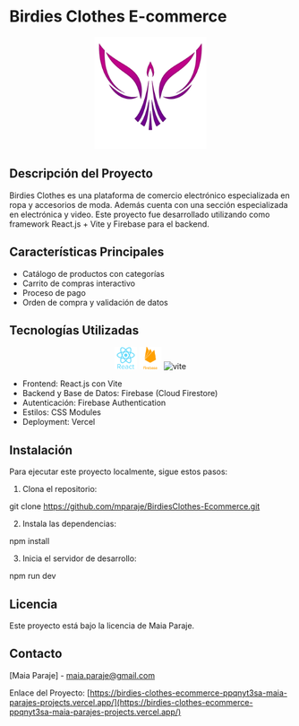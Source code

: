 # Birdies Clothes E-commerce

<p align="center">
  <img src="./src/assets/logo-ecommerce.png" alt="Birdies Clothes Logo" width="200"/>
</p>

## Descripción del Proyecto

Birdies Clothes es una plataforma de comercio electrónico especializada en ropa y accesorios de moda. Además cuenta con una sección especializada en electrónica y video. Este proyecto fue desarrollado utilizando como framework React.js + Vite y Firebase para el backend.

## Características Principales

- Catálogo de productos con categorías
- Carrito de compras interactivo
- Proceso de pago
- Orden de compra y validación de datos

## Tecnologías Utilizadas

<p align="center">
  <img src="https://raw.githubusercontent.com/devicons/devicon/master/icons/react/react-original-wordmark.svg" alt="react" width="40" height="40"/>
  <img src="https://raw.githubusercontent.com/devicons/devicon/master/icons/firebase/firebase-plain-wordmark.svg" alt="firebase" width="40" height="40"/>
  <img src="https://vitejs.dev/logo.svg" alt="vite" width="40" height="40"/>
</p>

- Frontend: React.js con Vite
- Backend y Base de Datos: Firebase (Cloud Firestore)
- Autenticación: Firebase Authentication
- Estilos: CSS Modules
- Deployment: Vercel

## Instalación

Para ejecutar este proyecto localmente, sigue estos pasos:

1. Clona el repositorio:

git clone https://github.com/mparaje/BirdiesClothes-Ecommerce.git

2. Instala las dependencias:

npm install

3. Inicia el servidor de desarrollo:

npm run dev

## Licencia

Este proyecto está bajo la licencia de Maia Paraje.

## Contacto

[Maia Paraje] - maia.paraje@gmail.com

Enlace del Proyecto: [https://birdies-clothes-ecommerce-ppqnyt3sa-maia-parajes-projects.vercel.app/](https://birdies-clothes-ecommerce-ppqnyt3sa-maia-parajes-projects.vercel.app/)